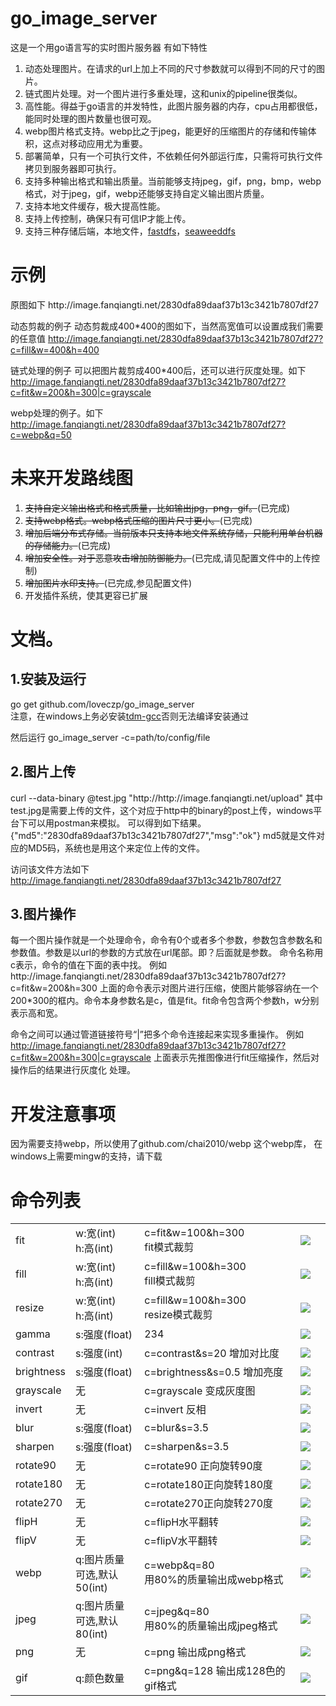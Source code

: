 <h1>go_image_server</h1>
这是一个用go语言写的实时图片服务器
有如下特性
<ol>
<li>动态处理图片。在请求的url上加上不同的尺寸参数就可以得到不同的尺寸的图片。</li>
<li>链式图片处理。对一个图片进行多重处理，这和unix的pipeline很类似。</li>
<li>高性能。得益于go语言的并发特性，此图片服务器的内存，cpu占用都很低，能同时处理的图片数量也很可观。</li>
<li>webp图片格式支持。webp比之于jpeg，能更好的压缩图片的存储和传输体积，这点对移动应用尤为重要。</li>
<li>部署简单，只有一个可执行文件，不依赖任何外部运行库，只需将可执行文件拷贝到服务器即可执行。</li>
<li>支持多种输出格式和输出质量。当前能够支持jpeg，gif，png，bmp，webp格式，对于jpeg，gif，webp还能够支持自定义输出图片质量。</li>
<li>支持本地文件缓存，极大提高性能。</li>
<li>支持上传控制，确保只有可信IP才能上传。</li>
<li>支持三种存储后端，本地文件，<a href="http://image.fanqiangti.net/b59fe5a3cd71bc28e39e444cd955fcb1?c=fit&w=200&h=300|c=grayscale">fastdfs</a>，<a href="https://github.com/chrislusf/seaweedfs">seaweeddfs</a></li>
</ol>

<h1>示例</h1>
原图如下
http://image.fanqiangti.net/2830dfa89daaf37b13c3421b7807df27

动态剪裁的例子
动态剪裁成400*400的图如下，当然高宽值可以设置成我们需要的任意值
http://image.fanqiangti.net/2830dfa89daaf37b13c3421b7807df27?c=fill&w=400&h=400

链式处理的例子
可以把图片裁剪成400*400后，还可以进行灰度处理。如下
<a href="http://image.fanqiangti.net/2830dfa89daaf37b13c3421b7807df27?c=fit&w=200&h=300|c=grayscale">http://image.fanqiangti.net/2830dfa89daaf37b13c3421b7807df27?c=fit&w=200&h=300|c=grayscale</a>

webp处理的例子。如下
http://image.fanqiangti.net/2830dfa89daaf37b13c3421b7807df27?c=webp&q=50



<h1>未来开发路线图</h1>

<ol>
<li><s>支持自定义输出格式和格式质量，比如输出jpg，png，gif。</s>(已完成)</li>
<li><s>支持webp格式。webp格式压缩的图片尺寸更小。</s>(已完成)</li>
<li><s>增加后端分布式存储。当前版本只支持本地文件系统存储，只能利用单台机器的存储能力。</s>(已完成)</li>
<li><s>增加安全性。对于恶意攻击增加防御能力。</s>(已完成,请见配置文件中的上传控制)</li>
<li><s>增加图片水印支持。</s>(已完成,参见配置文件)</li>
<li>开发插件系统，使其更容已扩展</li>
</ol>


<h1>文档。</h1>
<h2>1.安装及运行</h2>
<p>
go get github.com/loveczp/go_image_server<br/>
注意，在windows上务必安装<a href="http://tdm-gcc.tdragon.net/download">tdm-gcc</a>否则无法编译安装通过</br>

然后运行
go_image_server -c=path/to/config/file
</p>

<h2>2.图片上传</h2>
curl  --data-binary @test.jpg "http://http://image.fanqiangti.net/upload"
其中test.jpg是需要上传的文件，这个对应于http中的binary的post上传，windows平台下可以用postman来模拟。
可以得到如下结果。
{"md5":"2830dfa89daaf37b13c3421b7807df27","msg":"ok"}
md5就是文件对应的MD5码，系统也是用这个来定位上传的文件。

访问该文件方法如下
http://image.fanqiangti.net/2830dfa89daaf37b13c3421b7807df27

<h2>3.图片操作</h2>
每一个图片操作就是一个处理命令，命令有0个或者多个参数，参数包含参数名和参数值。参数是以url的参数的方式放在url尾部。即？后面就是参数。
命令名称用c表示，命令的值在下面的表中找。
例如
http://image.fanqiangti.net/2830dfa89daaf37b13c3421b7807df27?c=fit&w=200&h=300
上面的命令表示对图片进行压缩，使图片能够容纳在一个200*300的框内。命令本身参数名是c，值是fit。fit命令包含两个参数h，w分别表示高和宽。


命令之间可以通过管道链接符号“|”把多个命令连接起来实现多重操作。
例如
<a href="http://image.fanqiangti.net/2830dfa89daaf37b13c3421b7807df27?c=fit&w=200&h=300|c=grayscale">http://image.fanqiangti.net/2830dfa89daaf37b13c3421b7807df27?c=fit&w=200&h=300|c=grayscale</a>
上面表示先推图像进行fit压缩操作，然后对操作后的结果进行灰度化 处理。



<h1>开发注意事项</h1>
因为需要支持webp，所以使用了github.com/chai2010/webp 这个webp库，
在<bold>windows</blod>上需要mingw的支持，请下载



<h1>命令列表</h1>

<table>
    <tr>
        <td>fit</td>
        <td>w:宽(int)
            <br/>h:高(int)</td>
        <td>c=fit&w=100&h=300<br/> fit模式裁剪</td>
        <td> <img src="http://image.fanqiangti.net/2830dfa89daaf37b13c3421b7807df27?c=fit&w=150&h=150" /></td>
        <td></td>
    </tr>
    <tr>
        <td>fill</td>
        <td>w:宽(int)
            <br/>h:高(int)</td>
        <td>c=fill&w=100&h=300<br/>fill模式裁剪</td>
        <td><img src="http://image.fanqiangti.net/2830dfa89daaf37b13c3421b7807df27?c=fill&w=150&h=150" /></td>
        <td></td>
    </tr>
    <tr>
        <td>resize</td>
        <td>w:宽(int) <br/>h:高(int) </td>
        <td> c=fill&w=100&h=300 <br/> resize模式裁剪</td>
        <td> <img src="http://image.fanqiangti.net/2830dfa89daaf37b13c3421b7807df27?c=resize&w=150&h=150" /></td>
        <td></td>
    </tr>
    <tr>
        <td>gamma</td>
        <td>s:强度(float)</td>
        <td>234</td>
        <td><img src="http://image.fanqiangti.net/2830dfa89daaf37b13c3421b7807df27?c=fill&w=150&h=150|c=gamma&q=10" /></td>
        <td></td>
    </tr>
    <tr>
        <td>contrast</td>
        <td>s:强度(int) </td>
        <td>c=contrast&s=20 增加对比度</td>
        <td>
            <img src="http://image.fanqiangti.net/2830dfa89daaf37b13c3421b7807df27?c=fill&w=150&h=150|c=contrast&s=120" /></td>
        <td></td>
    </tr>
    <tr>
        <td>brightness</td>
        <td>s:强度(float)</td>
        <td> c=brightness&s=0.5 增加亮度 </td>
        <td>
            <img src="http://image.fanqiangti.net/2830dfa89daaf37b13c3421b7807df27?c=fill&w=150&h=150|c=brightness&s=38" /></td>
        <td></td>
    </tr>
    <tr>
        <td>grayscale</td>
        <td>无</td>
        <td>c=grayscale 变成灰度图 </td>
        <td>
            <img src="http://image.fanqiangti.net/2830dfa89daaf37b13c3421b7807df27?c=fill&w=150&h=150|c=grayscale" /></td>
        <td></td>
    </tr>
    <tr>
        <td>invert</td>
        <td>无</td>
        <td>c=invert 反相 </td>
        <td>
            <img src="http://image.fanqiangti.net/2830dfa89daaf37b13c3421b7807df27?c=fill&w=150&h=150|c=invert" /></td>
        <td></td>
    </tr>
    <tr>
        <td>blur</td>
        <td>s:强度(float)</td>
        <td>c=blur&s=3.5</td>
        <td>
            <img src="http://image.fanqiangti.net/2830dfa89daaf37b13c3421b7807df27?c=fill&w=150&h=150|c=blur&s=3.5" /></td>
        <td></td>
    </tr>
    <tr>
        <td>sharpen</td>
        <td>s:强度(float)</td>
        <td>c=sharpen&s=3.5 </td>
        <td>
            <img src="http://image.fanqiangti.net/2830dfa89daaf37b13c3421b7807df27?c=fill&w=150&h=150|c=sharpen&s=65" /></td>
        <td></td>
    </tr>
    <tr>
        <td>rotate90</td>
        <td>无</td>
        <td>c=rotate90 正向旋转90度 </td>
        <td>
            <img src="http://image.fanqiangti.net/2830dfa89daaf37b13c3421b7807df27?c=fill&w=150&h=150|c=rotate90" /></td>
        <td></td>
    </tr>
    <tr>
        <td>rotate180</td>
        <td>无</td>
        <td>c=rotate180正向旋转180度</td>
        <td>
            <img src="http://image.fanqiangti.net/2830dfa89daaf37b13c3421b7807df27?c=fill&w=150&h=150|c=rotate180" /></td>
        <td></td>
    </tr>
    <tr>
        <td>rotate270</td>
        <td>无</td>
        <td>c=rotate270正向旋转270度</td>
        <td>
            <img src="http://image.fanqiangti.net/2830dfa89daaf37b13c3421b7807df27?c=fill&w=150&h=150|c=rotate270" /></td>
        <td></td>
    </tr>
    <tr>
        <td>flipH</td>
        <td>无</td>
        <td>c=flipH水平翻转</td>
        <td>
            <img src="http://image.fanqiangti.net/2830dfa89daaf37b13c3421b7807df27?c=fill&w=150&h=150|c=flipH" /></td>
        <td></td>
    </tr>
    <tr>
        <td>flipV</td>
        <td>无</td>
        <td>c=flipV水平翻转</td>
        <td>
            <img src="http://image.fanqiangti.net/2830dfa89daaf37b13c3421b7807df27?c=fill&w=150&h=150|c=flipV" /></td>
        <td></td>
    </tr>
    <tr>
        <td>webp</td>
        <td>q:图片质量<br/>可选,默认50(int) </td>
        <td> c=webp&q=80<br/>用80%的质量输出成webp格式</td>
        <td>
            <img src="http://image.fanqiangti.net/2830dfa89daaf37b13c3421b7807df27?c=fill&w=150&h=150|c=webp&q=80" /></td>
        <td></td>
    </tr>
    <tr>
        <td>jpeg</td>
        <td>q:图片质量<br/>可选,默认80(int) </td>
        <td>c=jpeg&q=80<br/>用80%的质量输出成jpeg格式</td>
        <td>
            <img src="http://image.fanqiangti.net/2830dfa89daaf37b13c3421b7807df27?c=fill&w=150&h=150|c=jpeg&q=80" /></td>
        <td></td>
    </tr>
    <tr>
        <td>png</td>
        <td>无</td>
        <td>c=png 输出成png格式</td>
        <td>
            <img src="http://image.fanqiangti.net/2830dfa89daaf37b13c3421b7807df27?c=fill&w=150&h=150|c=png" /></td>
        <td></td>
    </tr>
    <tr>
        <td>gif</td>
        <td>q:颜色数量</td>
        <td>c=png&q=128 输出成128色的gif格式</td>
        <td>
            <img src="http://image.fanqiangti.net/2830dfa89daaf37b13c3421b7807df27?c=fill&w=150&h=150|c=gif&q=64" /></td>
        <td></td>
    </tr>
</table>